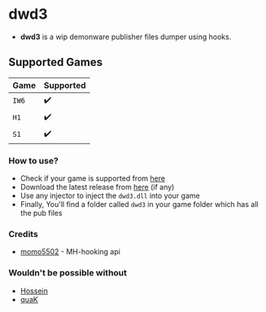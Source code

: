 # dwd3
- **dwd3** is a wip demonware publisher files dumper using hooks.

## Supported Games

| Game     | Supported          |
|:---------|:-------------------|
| `IW6`    | :heavy_check_mark: |
| `H1`     | :heavy_check_mark: |
| `S1`     | :heavy_check_mark: |

### How to use?
- Check if your game is supported from [here](https://github.com/skkuull/dwd3#supported-games)
- Download the latest release from [here](https://github.com/skkuull/dwd3/releases/latest) (if any)
- Use any injector to inject the `dwd3.dll` into your game
- Finally, You'll find a folder called `dwd3` in your game folder which has all the pub files

### Credits
- [momo5502](https://github.com/momo5502) - MH-hooking api

### Wouldn't be possible without
- [Hossein](https://github.com/hosseinpourziyaie)
- [quaK](https://github.com/Joelrau)
